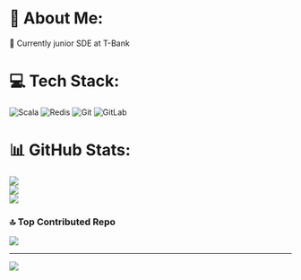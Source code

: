 # 💫 About Me:
🔭 Currently junior SDE at T-Bank


# 💻 Tech Stack:
![Scala](https://img.shields.io/badge/scala-%23DC322F.svg?style=for-the-badge&logo=scala&logoColor=white) ![Redis](https://img.shields.io/badge/redis-%23DD0031.svg?style=for-the-badge&logo=redis&logoColor=white) ![Git](https://img.shields.io/badge/git-%23F05033.svg?style=for-the-badge&logo=git&logoColor=white) ![GitLab](https://img.shields.io/badge/gitlab-%23181717.svg?style=for-the-badge&logo=gitlab&logoColor=white)
# 📊 GitHub Stats:
![](https://github-readme-stats.vercel.app/api?username=P11astic&theme=dark&hide_border=false&include_all_commits=true&count_private=false)<br/>
![](https://github-readme-streak-stats.herokuapp.com/?user=P11astic&theme=dark&hide_border=false)<br/>
![](https://github-readme-stats.vercel.app/api/top-langs/?username=P11astic&theme=dark&hide_border=false&include_all_commits=true&count_private=false&layout=compact)

### 🔝 Top Contributed Repo
![](https://github-contributor-stats.vercel.app/api?username=P11astic&limit=5&theme=dark&combine_all_yearly_contributions=true)

---
[![](https://visitcount.itsvg.in/api?id=P11astic&icon=0&color=0)](https://visitcount.itsvg.in)

<!-- Proudly created with GPRM ( https://gprm.itsvg.in ) -->
